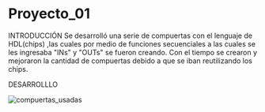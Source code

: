 # Proyecto_01

INTRODUCCIÓN
Se desarrolló una serie de compuertas con el lenguaje de HDL(chips) ,las cuales por medio de funciones secuenciales a las cuales se les ingresaba "INs" y "OUTs" 
se fueron creando. Con el tiempo se crearon y mejoraron la cantidad de compuertas debido a que se iban reutilizando los chips.


DESARROLLLO

![compuertas_usadas](https://github.com/Jaider1727/computer_architecture/assets/132866666/c8f7a1c9-8548-4bf6-b69d-c5e7e04b1dbb)
